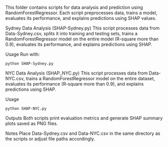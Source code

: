This folder contains scripts for data analysis and prediction using RandomForestRegressor. Each script preprocesses data, trains a model, evaluates its performance, and explains predictions using SHAP values.



Sydney Data Analysis (SHAP-Sydney.py)
This script processes data from Data-Sydney.csv, splits it into training and testing sets, trains a RandomForestRegressor model on the entire model (R-square more than 0.9), evaluates its performance, and explains predictions using SHAP.

Usage
Run with:

```
python SHAP-Sydney.py
```

NYC Data Analysis (SHAP_NYC.py)
This script processes data from Data-NYC.csv, trains a RandomForestRegressor model on the entire dataset, evaluates its performance (R-square more than 0.9), and explains predictions using SHAP.

Usage

```
python SHAP-NYC.py
```
Outputs
Both scripts print evaluation metrics and generate SHAP summary plots saved as PNG files.

Notes
Place Data-Sydney.csv and Data-NYC.csv in the same directory as the scripts or adjust file paths accordingly.
